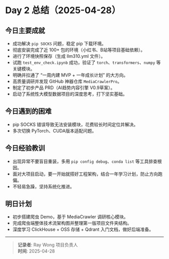 # Day 2 总结（2025-04-28）

## 今日主要成就
- 成功解决 `pip SOCKS` 问题，稳定 pip 下载环境。
- 彻底安装完成了近 100+ 包的环境（小红书、B站等项目基础依赖）。
- 进行了环境快照保存（生成 llm310.yml 文件）。
- 试跑 `test_env_check.ipynb` 成功，验证了 `torch`、`transformers`、`numpy` 等关键模块。
- 明确并拉通了 “一周内建 MVP + 一年成长计划” 的大方向。
- 高质量调研并发现 GitHub 神器仓库 `MediaCrawlerPro`。
- 制定了初步产品 PRD（AI趋势内容引擎 V0.9草案）。
- 启动了系统性大模型数据项目的深度思考，打下坚实基础。

## 今日遇到的困难
- pip SOCKS 错误导致无法安装模块，花费较长时间定位并解决。
- 多次切换 PyTorch、CUDA版本适配问题。

## 今日经验教训
- 出现异常不要盲目重装，多用 `pip config debug`、`conda list` 等工具排查根因。
- 面对大项目启动，要一开始就搭好工程架构，结合一年学习计划，防止方向跑偏。
- 不轻易急躁，坚持系统化推进。

## 明日计划
- 初步搭建爬虫 Demo，基于 MediaCrawler 调研核心模块。
- 完成爬虫端整体技术流架构图并整理第一版项目文件夹结构。
- 深度学习 ClickHouse + OSS 存储 + Qdrant 入门文档，做好后端准备。

---

> **记录者**: Ray Wong 项目负责人  
> **时间**: 2025-04-28
